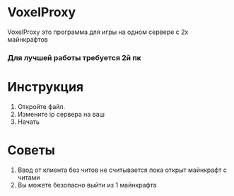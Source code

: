 # VoxelProxy
VoxelProxy это программа для игры на одном сервере с 2х майнкрафтов
### Для лучшей работы требуется 2й пк 
# Инструкция
1. Откройте файл.
2. Измените ip сервера на ваш
3. Начать

# Советы
1. Ввод от клиента без читов не считывается пока открыт майнкрафт с читами
2. Вы можете безопасно выйти из 1 майнкрафта
